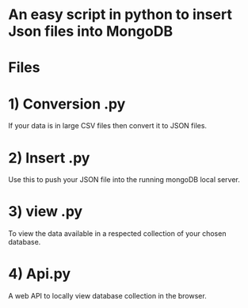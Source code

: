 # An easy script in python to insert Json files into MongoDB

# Files
# 1) Conversion .py
If your data is in large CSV files then convert it to JSON files.

# 2) Insert .py
Use this to push your JSON file into the running mongoDB local server.

# 3) view .py
To view the data available in a respected collection of your chosen database.

# 4) Api.py
A web API to locally view database collection in the browser.

